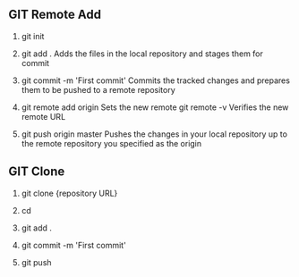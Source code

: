 
## GIT Remote Add 

1. git init

2. git add .
Adds the files in the local repository and stages them for commit

3. git commit -m 'First commit'
Commits the tracked changes and prepares them to be pushed to a remote repository

4. git remote add origin <remote repository URL>
Sets the new remote
git remote -v
Verifies the new remote URL

5. git push origin master
Pushes the changes in your local repository up to the remote repository you specified as the origin

## GIT Clone 

1. git clone {repository URL}

2. cd <new repo folder>

3. git add .

4. git commit -m 'First commit'

5. git push
